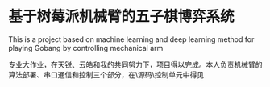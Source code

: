 # 基于树莓派机械臂的五子棋博弈系统
This is a project based on machine learning and deep learning method for playing Gobang by controlling mechanical arm

专业大作业，在天锐、云皓和我的共同努力下，项目得以完成。本人负责机械臂的算法部署、串口通信和控制三个部分，在\源码\控制单元中得见
